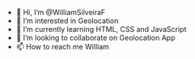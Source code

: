 - 👋 Hi, I’m @WilliamSilveiraF
- 👀 I’m interested in Geolocation
- 🌱 I’m currently learning HTML, CSS and JavaScript
- 💞️ I’m looking to collaborate on Geolocation App
- 📫 How to reach me William

<!---
WilliamSilveiraF/WilliamSilveiraF is a ✨ special ✨ repository because its `README.md` (this file) appears on your GitHub profile.
You can click the Preview link to take a look at your changes.
--->
